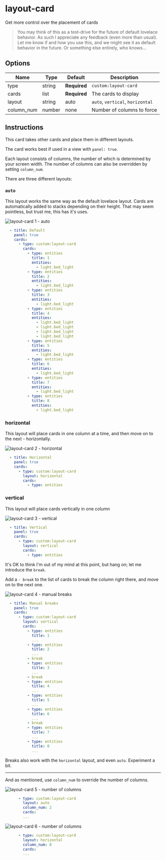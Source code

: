 layout-card
===========

Get more control over the placement of cards

> You may think of this as a test-drive for the future of default lovelace behavior. As such I appreciate any feedback (even more than usual). Let me know if and how you use this, and we might see it as default behavior in the future. Or something else entirely, who knows...

## Options

| Name | Type | Default | Description
| ---- | ---- | ------- | -----------
| type | string | **Required** | `custom:layout-card`
| cards | list | **Required** | The cards to display
| layout | string | auto | `auto`, `vertical`, `horizontal`
| column\_num | number | none | Number of columns to force

## Instructions

This card takes other cards and place them in different layouts.

The card works best if used in a view with `panel: true`.

Each layout consists of columns, the number of which is determined by your screen width. The number of columns can also be overridden by setting `column_num`.

There are three different layouts:

### `auto`

This layout works the same way as the default lovelace layout. Cards are automatically added to stacks depending on their height.
That may seem pointless, but trust me, this has it's uses.

![layout-card 1 - auto](https://user-images.githubusercontent.com/1299821/48088464-62312500-e202-11e8-8ccc-0ef6ac10ec2e.png)
```yaml
  - title: Default
    panel: true
    cards:
      - type: custom:layout-card
        cards:
          - type: entities
            title: 1
            entities:
              - light.bed_light
          - type: entities
            title: 2
            entities:
              - light.bed_light
          - type: entities
            title: 3
            entities:
              - light.bed_light
          - type: entities
            title: 4
            entities:
              - light.bed_light
              - light.bed_light
              - light.bed_light
              - light.bed_light
          - type: entities
            title: 5
            entities:
              - light.bed_light
          - type: entities
            title: 6
            entities:
              - light.bed_light
          - type: entities
            title: 7
            entities:
              - light.bed_light
          - type: entities
            title: 8
            entities:
              - light.bed_light
```

### horizontal

This layout will place cards in one column at a time, and then move on to the next - horizontally.

![layout-card 2 - horizontal](https://user-images.githubusercontent.com/1299821/48088463-62312500-e202-11e8-875a-5ff836069017.png)
```yaml
  - title: Horizontal
    panel: true
    cards:
      - type: custom:layout-card
        layout: horizontal
        cards:
          - type: entities
```

### vertical

This layout will place cards vertically in one column

![layout-card 3 - vertical](https://user-images.githubusercontent.com/1299821/48088462-62312500-e202-11e8-8e5e-7f4d1821eeb8.png)
```yaml
  - title: Vertical
    panel: true
    cards:
      - type: custom:layout-card
        layout: vertical
        cards:
          - type: entities
```

It's OK to think I'm out of my mind at this point, but hang on; let me introduce the `break`.

Add a `- break` to the list of cards to break the column right there, and move on to the next one.

![layout-card 4 - manual breaks](https://user-images.githubusercontent.com/1299821/48088461-62312500-e202-11e8-96ab-e4f560f8d4fc.png)
```yaml
  - title: Manual breaks
    panel: true
    cards:
      - type: custom:layout-card
        layout: vertical
        cards:
          - type: entities
            title: 1
            ...
          - type: entities
            title: 2
            ...
          - break
          - type: entities
            title: 3
            ...
          - break
          - type: entities
            title: 4
            ...
          - type: entities
            title: 5
            ...
          - type: entities
            title: 6
            ...
          - break
          - type: entities
            title: 7
            ...
          - type: entities
            title: 8
            ...
```

Breaks also work with the `horizontal` layout, and even `auto`. Experiment a bit.

---

And as mentioned, use `column_num` to override the number of columns.

![layout-card 5 - number of columns](https://user-images.githubusercontent.com/1299821/48088460-61988e80-e202-11e8-990f-22c5e0319b43.png)
```yaml
      - type: custom:layout-card
        layout: auto
        column_num: 2
        cards:
        ...
```

![layout-card 6 - number of columns](https://user-images.githubusercontent.com/1299821/48088459-61988e80-e202-11e8-9694-e7688ce34b5c.png)
```yaml
      - type: custom:layout-card
        layout: horizontal
        column_num: 8
        cards:
        ...
```
